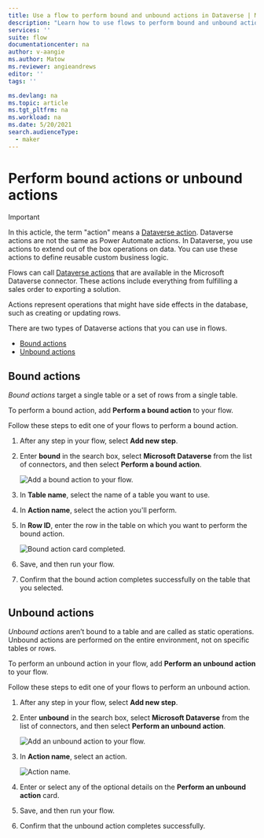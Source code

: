 ```yaml
---
title: Use a flow to perform bound and unbound actions in Dataverse | Microsoft Docs
description: "Learn how to use flows to perform bound and unbound actions in Microsoft Dataverse."  
services: ''
suite: flow
documentationcenter: na
author: v-aangie
ms.author: Matow
ms.reviewer: angieandrews
editor: ''
tags: ''

ms.devlang: na
ms.topic: article
ms.tgt_pltfrm: na
ms.workload: na
ms.date: 5/20/2021
search.audienceType: 
  - maker
---
```


# Perform bound actions or unbound actions

>[!IMPORTANT]
>In this acticle, the term "action" means a [Dataverse action](/dynamics365/customer-engagement/web-api/actions?view=dynamics-ce-odata-9&preserve-view=true).
>Dataverse actions are not the same as Power Automate actions. In Dataverse, you use actions to extend out of the box operations on data. You can use these actions to define reusable custom business logic.

Flows can call [Dataverse actions](/dynamics365/customer-engagement/web-api/actions?view=dynamics-ce-odata-9&preserve-view=true) that are available in the Microsoft Dataverse connector. These actions include everything from fulfilling a sales order to exporting a solution. 

Actions represent operations that might have side effects in the database, such as creating or updating rows.

There are two types of Dataverse actions that you can use in flows.

- [Bound actions](#bound-actions)
- [Unbound actions](#unbound-actions)

## Bound actions

*Bound actions* target a single table or a set of rows from a single table.

To perform a bound action, add **Perform a bound action** to your flow.

Follow these steps to edit one of your flows to perform a bound action.

1. After any step in your flow, select **Add new step**.
1. Enter **bound** in the search box, select **Microsoft Dataverse** from the list of connectors, and then select **Perform a bound action**.

   ![Add a bound action to your flow.](../media/dataverse-how-tos/bound-1.png "Add a bound action to your flow")

1. In **Table name**, select the name of a table you want to use.
1. In **Action name**, select the action you'll perform.
1. In **Row ID**, enter the row in the table on which you want to perform the bound action.

   ![Bound action card completed.](../media/dataverse-how-tos/bound-complete.png "Bound action card completed")

1. Save, and then run your flow.
1. Confirm that the bound action completes successfully on the table that you selected.

## Unbound actions

*Unbound actions* aren’t bound to a table and are called as static operations. Unbound actions are performed on the entire environment, not on specific tables or rows.

To perform an unbound action in your flow, add **Perform an unbound action** to your flow.

Follow these steps to edit one of your flows to perform an unbound action.

1. After any step in your flow, select **Add new step**.

1. Enter **unbound** in the search box, select **Microsoft Dataverse** from the list of connectors, and then select **Perform an unbound action**.

   ![Add an unbound action to your flow.](../media/dataverse-how-tos/bound-2.png "Add an unbound action to your flow")

1. In **Action name**, select an action.

   ![Action name.](../media/dataverse-how-tos/bound-3.png "Action name")

1. Enter or select any of the optional details on the **Perform an unbound action** card.

1. Save, and then run your flow.

1. Confirm that the unbound action completes successfully.
